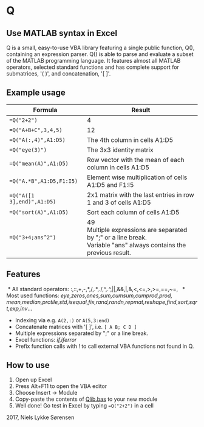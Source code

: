 Q 
==== 

Use MATLAB syntax in Excel
-------------------

Q is a small, easy-to-use VBA library featuring a single public function, Q(), containing an expression parser.
Q() is able to parse and evaluate a subset of the MATLAB programming language.
It features almost all MATLAB operators, selected standard functions and has complete support for submatrices, '( )', and concatenation, '[ ]'.

Example usage
--------------------
 Formula | Result 
---------|--------
`=Q("2+2")` | 4 
`=Q("A+B+C",3,4,5)` | 12
`=Q("A(:,4)",A1:D5)` | The 4th column in cells A1:D5
`=Q("eye(3)")`  |  The 3x3 identity matrix
`=Q("mean(A)",A1:D5)`      |Row vector with the mean of each column in cells A1:D5
`=Q("A.*B",A1:D5,F1:I5)`   | Element wise multiplication of cells A1:D5 and F1:I5
`=Q("A([1 3],end)",A1:D5)` | 2x1 matrix with the last entries in row 1 and 3 of cells A1:D5
`=Q("sort(A)",A1:D5)` | Sort each column of cells A1:D5
`=Q("3+4;ans^2")` | 49<br />Multiple expressions are separated by ";" or a line break. <br />Variable "ans" always contains the previous result.

Features
-------------------
  * All standard operators: :,::,+,-,\*,/,.*,./,^,.^,||,&&,|,&,<,<=,>,>=,==,~=,  
  * Most used functions: <i>eye,zeros,ones,sum,cumsum,cumprod,prod,
    mean,median,prctile,std,isequal,fix,rand,randn,repmat,reshape,find,sort,sqrt,exp,inv</i>...
  * Indexing via e.g. `A(2,:)` or `A(5,3:end)`
  * Concatenate matrices with '[ ]', i.e. `[ A B; C D ]`
  * Multiple expressions separated by ";" or a line break.
  * Excel functions: <i>if,iferror</i>
  * Prefix function calls with ! to call external VBA functions not found in Q.

How to use
-------------------
1. Open up Excel
2. Press Alt+F11 to open the VBA editor
3. Choose Insert -> Module
4. Copy-paste the contents of [Qlib.bas](https://raw.githubusercontent.com/nielsls/Q/master/Qlib.bas) to your new module
5. Well done! Go test in Excel by typing `=Q("2+2")` in a cell

2017, Niels Lykke Sørensen
